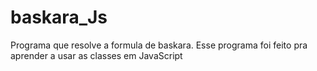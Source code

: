 # baskara_Js
Programa que resolve a formula de baskara.
Esse programa foi feito pra aprender a usar as classes em JavaScript
